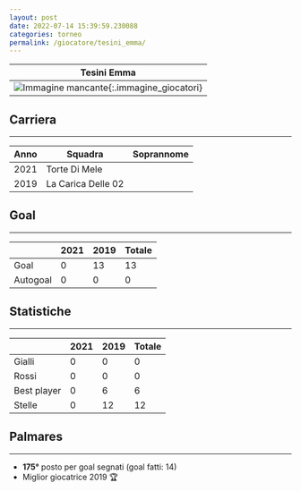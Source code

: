 ```yaml
---
layout: post
date: 2022-07-14 15:39:59.230088
categories: torneo
permalink: /giocatore/tesini_emma/
---
```

<link rel='stylesheets' href='./../assets/giocatori.css'>

| Tesini Emma |
|:-----:|
| ![Immagine mancante]('./../../assets/giocatori/tesini_emma.png){:.immagine_giocatori} |


## Carriera
----

|Anno|Squadra|Soprannome|
|:---:|---|---|
|2021|Torte Di Mele||
|2019|La Carica Delle 02||


## Goal
----

| |2021|2019| Totale |
|---|---|---|---|
|Goal|0|13|13|
|Autogoal|0|0|0|


## Statistiche
----

| |2021|2019| Totale |
|---|---|---|---|
|Gialli|0|0|0|
|Rossi|0|0|0|
|Best player|0|6|6|
|Stelle|0|12|12|


## Palmares
----

- **175°** posto per goal segnati (goal fatti: 14)
- Miglior giocatrice 2019 🏆